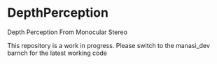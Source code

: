 # DepthPerception
Depth Perception From Monocular Stereo

This repository is a work in progress. Please switch to the manasi_dev barnch for the latest working code
